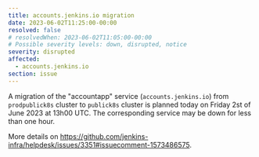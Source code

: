 ```yaml
---
title: accounts.jenkins.io migration
date: 2023-06-02T11:25:00-00:00
resolved: false
# resolvedWhen: 2023-06-02T11:05:00-00:00
# Possible severity levels: down, disrupted, notice
severity: disrupted
affected:
  - accounts.jenkins.io
section: issue
---
```


<!-- [Final message]
Migration completed.

[Initial message] -->
A migration of the "accountapp" service (`accounts.jenkins.io`) from `prodpublick8s` cluster to `publick8s` cluster is planned today on Friday 2st of June 2023 at 13h00 UTC.
The corresponding service may be down for less than one hour.

More details on https://github.com/jenkins-infra/helpdesk/issues/3351#issuecomment-1573486575.
